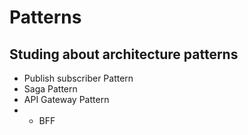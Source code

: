 # Patterns

## Studing about architecture patterns

* Publish subscriber Pattern
* Saga Pattern
* API Gateway Pattern
* * BFF
